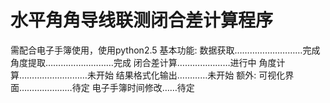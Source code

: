 # 水平角角导线联测闭合差计算程序
需配合电子手簿使用，使用python2.5
基本功能:
  数据获取………………………完成
  角度提取………………………完成
  闭合差计算…………………进行中
  角度计算………………………未开始
  结果格式化输出…………未开始
额外:
  可视化界面…………………待定
  电子手簿时间修改……待定
